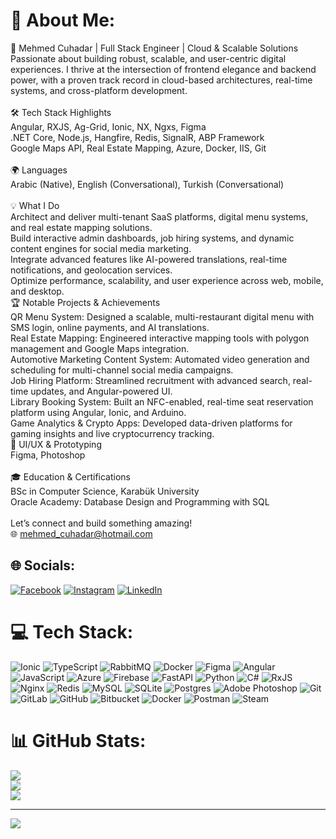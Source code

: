 # 💫 About Me:
🚀 Mehmed Cuhadar | Full Stack Engineer | Cloud & Scalable Solutions<br>Passionate about building robust, scalable, and user-centric digital experiences. I thrive at the intersection of frontend elegance and backend power, with a proven track record in cloud-based architectures, real-time systems, and cross-platform development.<br><br>🛠️ Tech Stack Highlights<br>Angular, RXJS, Ag-Grid, Ionic, NX, Ngxs, Figma<br>.NET Core, Node.js, Hangfire, Redis, SignalR, ABP Framework<br>Google Maps API, Real Estate Mapping, Azure, Docker, IIS, Git<br><br>🌍 Languages<br>Arabic (Native), English (Conversational), Turkish (Conversational)<br><br>💡 What I Do<br>Architect and deliver multi-tenant SaaS platforms, digital menu systems, and real estate mapping solutions.<br>Build interactive admin dashboards, job hiring systems, and dynamic content engines for social media marketing.<br>Integrate advanced features like AI-powered translations, real-time notifications, and geolocation services.<br>Optimize performance, scalability, and user experience across web, mobile, and desktop.<br>🏆 Notable Projects & Achievements<br>QR Menu System: Designed a scalable, multi-restaurant digital menu with SMS login, online payments, and AI translations.<br>Real Estate Mapping: Engineered interactive mapping tools with polygon management and Google Maps integration.<br>Automotive Marketing Content System: Automated video generation and scheduling for multi-channel social media campaigns.<br>Job Hiring Platform: Streamlined recruitment with advanced search, real-time updates, and Angular-powered UI.<br>Library Booking System: Built an NFC-enabled, real-time seat reservation platform using Angular, Ionic, and Arduino.<br>Game Analytics & Crypto Apps: Developed data-driven platforms for gaming insights and live cryptocurrency tracking.<br>🎨 UI/UX & Prototyping<br>Figma, Photoshop<br><br>🎓 Education & Certifications<br>BSc in Computer Science, Karabük University<br>Oracle Academy: Database Design and Programming with SQL<br><br>Let’s connect and build something amazing!<br>🌐 mehmed_cuhadar@hotmail.com


## 🌐 Socials:
[![Facebook](https://img.shields.io/badge/Facebook-%231877F2.svg?logo=Facebook&logoColor=white)](https://facebook.com/hady.joukhadar) [![Instagram](https://img.shields.io/badge/Instagram-%23E4405F.svg?logo=Instagram&logoColor=white)](https://instagram.com/hadi_joukhadar) [![LinkedIn](https://img.shields.io/badge/LinkedIn-%230077B5.svg?logo=linkedin&logoColor=white)](https://linkedin.com/in/hady-joukhadar-7851a81ab) 

# 💻 Tech Stack:
![Ionic](https://img.shields.io/badge/Ionic-%233880FF.svg?style=for-the-badge&logo=Ionic&logoColor=white) ![TypeScript](https://img.shields.io/badge/typescript-%23007ACC.svg?style=for-the-badge&logo=typescript&logoColor=white) ![RabbitMQ](https://img.shields.io/badge/rabbitmq-FF6600?style=for-the-badge&logo=rabbitmq&logoColor=white) ![Docker](https://img.shields.io/badge/docker-%230db7ed.svg?style=for-the-badge&logo=docker&logoColor=white) ![Figma](https://img.shields.io/badge/figma-%23F24E1E.svg?style=for-the-badge&logo=figma&logoColor=white) ![Angular](https://img.shields.io/badge/angular-%23DD0031.svg?style=for-the-badge&logo=angular&logoColor=white) ![JavaScript](https://img.shields.io/badge/javascript-%23323330.svg?style=for-the-badge&logo=javascript&logoColor=%23F7DF1E) ![Azure](https://img.shields.io/badge/azure-%230072C6.svg?style=for-the-badge&logo=microsoftazure&logoColor=white) ![Firebase](https://img.shields.io/badge/firebase-%23039BE5.svg?style=for-the-badge&logo=firebase) ![FastAPI](https://img.shields.io/badge/FastAPI-005571?style=for-the-badge&logo=fastapi) ![Python](https://img.shields.io/badge/python-3670A0?style=for-the-badge&logo=python&logoColor=ffdd54) ![C#](https://img.shields.io/badge/c%23-%23239120.svg?style=for-the-badge&logo=csharp&logoColor=white) ![RxJS](https://img.shields.io/badge/rxjs-%23B7178C.svg?style=for-the-badge&logo=reactivex&logoColor=white) ![Nginx](https://img.shields.io/badge/nginx-%23009639.svg?style=for-the-badge&logo=nginx&logoColor=white) ![Redis](https://img.shields.io/badge/redis-%23DD0031.svg?style=for-the-badge&logo=redis&logoColor=white) ![MySQL](https://img.shields.io/badge/mysql-4479A1.svg?style=for-the-badge&logo=mysql&logoColor=white) ![SQLite](https://img.shields.io/badge/sqlite-%2307405e.svg?style=for-the-badge&logo=sqlite&logoColor=white) ![Postgres](https://img.shields.io/badge/postgres-%23316192.svg?style=for-the-badge&logo=postgresql&logoColor=white) ![Adobe Photoshop](https://img.shields.io/badge/adobe%20photoshop-%2331A8FF.svg?style=for-the-badge&logo=adobe%20photoshop&logoColor=white) ![Git](https://img.shields.io/badge/git-%23F05033.svg?style=for-the-badge&logo=git&logoColor=white) ![GitLab](https://img.shields.io/badge/gitlab-%23181717.svg?style=for-the-badge&logo=gitlab&logoColor=white) ![GitHub](https://img.shields.io/badge/github-%23121011.svg?style=for-the-badge&logo=github&logoColor=white) ![Bitbucket](https://img.shields.io/badge/bitbucket-%230047B3.svg?style=for-the-badge&logo=bitbucket&logoColor=white) ![Docker](https://img.shields.io/badge/docker-%230db7ed.svg?style=for-the-badge&logo=docker&logoColor=white) ![Postman](https://img.shields.io/badge/Postman-FF6C37?style=for-the-badge&logo=postman&logoColor=white) ![Steam](https://img.shields.io/badge/steam-%23000000.svg?style=for-the-badge&logo=steam&logoColor=white)
# 📊 GitHub Stats:
![](https://github-readme-stats.vercel.app/api?username=hadi6jokhadar&theme=default&hide_border=false&include_all_commits=true&count_private=false)<br/>
![](https://nirzak-streak-stats.vercel.app/?user=hadi6jokhadar&theme=default&hide_border=false)<br/>
![](https://github-readme-stats.vercel.app/api/top-langs/?username=hadi6jokhadar&theme=default&hide_border=false&include_all_commits=true&count_private=false&layout=compact)

---
[![](https://visitcount.itsvg.in/api?id=hadi6jokhadar&icon=0&color=1)](https://visitcount.itsvg.in)

<!-- Proudly created with GPRM ( https://gprm.itsvg.in ) -->
